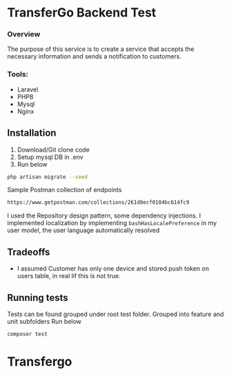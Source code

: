 # TransferGo Backend Test

### Overview
The purpose of this service is to create a service that accepts the necessary information and sends a notification to customers.

### Tools:

* Laravel
* PHP8
* Mysql
* Nginx

## Installation

1. Download/Git clone code
2. Setup mysql DB in .env
3. Run below
```bash
php artisan migrate --seed
```


Sample Postman collection of endpoints
```bash
https://www.getpostman.com/collections/261d8ecf0104bc614fc9
```

I used the Repository design pattern, some dependency injections. 
I implemented localization by implementing ```bashHasLocalePreference``` in my user model, the user language automatically resolved

## Tradeoffs

* I assumed Customer has only one device and stored push token on users table, in real lif this is not true.

## Running tests

Tests can be found grouped under root test folder. Grouped into feature and unit subfolders
Run below
```bash
composer test
```
# Transfergo
